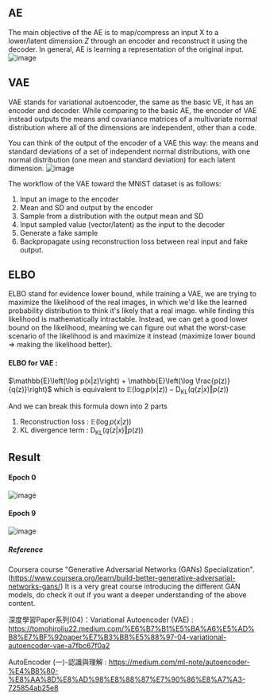 ## AE
The main objective of the AE is to map/compress an input X to a lower/latent dimension $Z$ through an encoder and reconstruct it using the decoder. 
In general, AE is learning a representation of the original input.
![image](https://github.com/marco-lee25/AI_NoteBook/assets/72645115/18323b3f-3313-454b-bb0b-0451ab046387)

## VAE
VAE stands for variational autoencoder, the same as the basic VE, it has an encoder and decoder.
While comparing to the basic AE, the encoder of VAE instead outputs the means and covariance matrices of a multivariate normal distribution where all of the dimensions are independent, other than a code.

You can think of the output of the encoder of a VAE this way: the means and standard deviations of a set of independent normal distributions, with one normal distribution (one mean and standard deviation) for each latent dimension. 
![image](https://github.com/marco-lee25/AI_NoteBook/assets/72645115/7a356f29-e2f4-4471-83b6-1a62d9e7a15e)

The workflow of the VAE toward the MNIST dataset is as follows:
1. Input an image to the encoder
2. Mean and SD and output by the encoder
3. Sample from a distribution with the output mean and SD
4. Input sampled value (vector/latent) as the input to the decoder
5. Generate a fake sample
6. Backpropagate using reconstruction loss between real input and fake output.

## ELBO
ELBO stand for evidence lower bound, while training a VAE, we are trying to maximize the likelihood of the real images, in which we'd like the learned probability distribution to think it's likely that a real image. while finding this likelihood is mathematically intractable. Instead, we can get a good lower bound on the likelihood, meaning we can figure out what the worst-case scenario of the likelihood is and maximize it instead (maximize lower bound => making the likelihood better).

#### ELBO for VAE : 
$\mathbb{E}\left(\log p(x|z)\right) + \mathbb{E}\left(\log \frac{p(z)}{q(z)}\right)$
which is equivalent to 
$\mathbb{E}\left(\log p(x|z)\right) - \mathrm{D_{KL}}(q(z|x)\Vert p(z))$

And we can break this formula down into 2 parts
1. Reconstruction loss : $\mathbb{E}\left(\log p(x|z)\right)$ 
2. KL divergence term : $\mathrm{D_{KL}}(q(z|x)\Vert p(z))$

 ## Result 
 #### Epoch 0
 ![image](https://github.com/marco-lee25/AI_NoteBook/assets/72645115/cf3db5e9-206f-4f31-b455-1f3535638bc6)
 #### Epoch 9
 ![image](https://github.com/marco-lee25/AI_NoteBook/assets/72645115/894dc8b3-4f79-4c05-88ce-dff3f1d758a6)





##### Reference
Coursera course "Generative Adversarial Networks (GANs) Specialization". (https://www.coursera.org/learn/build-better-generative-adversarial-networks-gans/) 
It is a very great course introducing the different GAN models, do check it out if you want a deeper understanding of the above content.

深度學習Paper系列(04)：Variational Autoencoder (VAE) : https://tomohiroliu22.medium.com/%E6%B7%B1%E5%BA%A6%E5%AD%B8%E7%BF%92paper%E7%B3%BB%E5%88%97-04-variational-autoencoder-vae-a7fbc67f0a2

AutoEncoder (一)-認識與理解 : https://medium.com/ml-note/autoencoder-%E4%B8%80-%E8%AA%8D%E8%AD%98%E8%88%87%E7%90%86%E8%A7%A3-725854ab25e8


